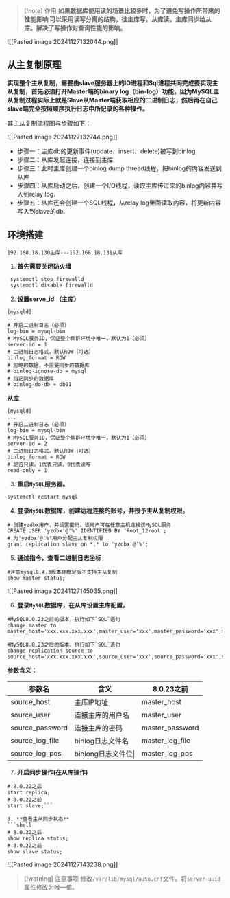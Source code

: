 >[!note] 作用
>**如果数据库使用读的场景比较多时，为了避免写操作所带来的性能影响 可以采用读写分离的结构。往主库写，从库读，主库同步给从库。解决了写操作对查询性能的影响。**

![[Pasted image 20241127132044.png]]




## 从主复制原理

**实现整个主从复制，需要由slave服务器上的IO进程和Sql进程共同完成要实现主从复制，首先必须打开Master端的binary log（bin-log）功能，因为MySQL主从复制过程实际上就是Slave从Master端获取相应的二进制日志，然后再在自己slave端完全按照顺序执行日志中所记录的各种操作。**


其主从复制流程图与步骤如下：

![[Pasted image 20241127132744.png]]

- 步骤一：主库db的更新事件(update、insert、delete)被写到binlog
- 步骤二：从库发起连接，连接到主库
- 步骤三：此时主库创建一个binlog dump thread线程，把binlog的内容发送到从库
- 步骤四：从库启动之后，创建一个I/O线程，读取主库传过来的binlog内容并写入到relay log.
- 步骤五：从库还会创建一个SQL线程，从relay log里面读取内容，将更新内容写入到slave的db.


## 环境搭建

```
192.168.18.130主库---192.168.18.131从库
```


1. **首先需要关闭防火墙**
```shell
 systemctl stop firewalld
 systemctl disable firewalld
```

2. **设置serve_id （主库）**
```shell
[mysqld]
...
# 开启二进制日志（必须）
log-bin = mysql-bin
# MySQL服务ID，保证整个集群环境中唯一，默认为1（必须）
server-id = 1
# 二进制日志格式，默认ROW（可选）
binlog_format = ROW
# 忽略的数据，不需要同步的数据库
# binlog-ignore-db = mysql
# 指定同步的数据库
# binlog-do-db = db01
```
 **从库**
 ```shell
 [mysqld]
...
# 开启二进制日志（必须）
log-bin = mysql-bin
# MySQL服务ID，保证整个集群环境中唯一，默认为1（必须）
server-id = 2
# 二进制日志格式，默认ROW（可选）
binlog_format = ROW
# 是否只读，1代表只读，0代表读写
read-only = 1
```

3. **重启`MySQL`服务器。**
```shell
systemctl restart mysql
```

4. **登录`MySQL`数据库，创建远程连接的账号，并授予主从复制权限。**
```shell
# 创建yzdbx用户，并设置密码，该用户可在任意主机连接该MySQL服务
CREATE USER 'yzdbx'@'%' IDENTIFIED BY 'Root_12root';
# 为'yzdbx'@'%'用户分配主从复制权限
grant replication slave on *.* to 'yzdbx'@'%';
```

5. **通过指令，查看二进制日志坐标**
```shell
#注意mysql8.4.3版本非稳定版不支持主从复制
show master status;
```
![[Pasted image 20241127145035.png]]

6. **登录`MySQL`数据库，在从库设置主库配置。**
```shell
#MySQL8.0.23之前的版本，执行如下`SQL`语句
change master to master_host='xxx.xxx.xxx.xxx',master_user='xxx',master_password='xxx',master_log_file='xxx',master_log_pos=xxx;

#MySQL8.0.23之后的版本，执行如下`SQL`语句
change replication source to source_host='xxx.xxx.xxx.xxx',source_user='xxx',source_password='xxx',source_log_file='xxx',source_log_pos=xxx;
```
**参数含义：**

| 参数名             | 含义             | 8.0.23之前        |
| --------------- | -------------- | --------------- |
| source_host     | 主库IP地址         | master_host     |
| source_user     | 连接主库的用户名       | master_user     |
| source_password | 连接主库的密码        | master_password |
| source_log_file | binlog日志文件名    | master_log_file |
| source_log_pos  | binlong日志文件位\| | master_log_pos  |


7. **开启同步操作(在从库操作)**
```shell
# 8.0.22之后
start replica; 
# 8.0.22之前
start slave;```

8. **查看主从同步状态**
```shell
# 8.0.22之后
show replica status; 
# 8.0.22之前
show slave status;
```
![[Pasted image 20241127143238.png]]

>[!warning] 注意事项
>修改`/var/lib/mysql/auto.cnf`文件。将`server-uuid`属性修改为唯一值。



